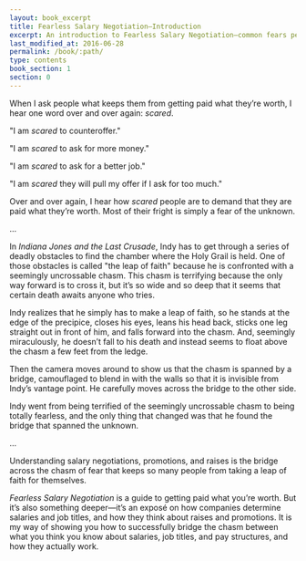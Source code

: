 ```yaml
---
layout: book_excerpt
title: Fearless Salary Negotiation—Introduction
excerpt: An introduction to Fearless Salary Negotiation—common fears people have and how we can overcome them.
last_modified_at: 2016-06-28
permalink: /book/:path/
type: contents
book_section: 1
section: 0
---
```

When I ask people what keeps them from getting paid what they’re worth, I hear one word over and over again: *scared*. 

"I am *scared* to counteroffer." 

"I am *scared* to ask for more money." 

"I am *scared* to ask for a better job." 

"I am *scared* they will pull my offer if I ask for too much."

Over and over again, I hear how *scared* people are to demand that they are paid what they’re worth. Most of their fright is simply a fear of the unknown.

<p class="u-center">…</p>

In *Indiana Jones and the Last Crusade*, Indy has to get through a series of deadly obstacles to find the chamber where the Holy Grail is held. One of those obstacles is called "the leap of faith" because he is confronted with a seemingly uncrossable chasm. This chasm is terrifying because the only way forward is to cross it, but it’s so wide and so deep that it seems that certain death awaits anyone who tries.

Indy realizes that he simply has to make a leap of faith, so he stands at the edge of the precipice, closes his eyes, leans his head back, sticks one leg straight out in front of him, and falls forward into the chasm. And, seemingly miraculously, he doesn’t fall to his death and instead seems to float above the chasm a few feet from the ledge.

Then the camera moves around to show us that the chasm is spanned by a bridge, camouflaged to blend in with the walls so that it is invisible from Indy’s vantage point. He carefully moves across the bridge to the other side.

Indy went from being terrified of the seemingly uncrossable chasm to being totally fearless, and the only thing that changed was that he found the bridge that spanned the unknown.

<p class="u-center">…</p>

Understanding salary negotiations, promotions, and raises is the bridge across the chasm of fear that keeps so many people from taking a leap of faith for themselves.

*Fearless Salary Negotiation* is a guide to getting paid what you’re worth. But it’s also something deeper—it’s an exposé on how companies determine salaries and job titles, and how they think about raises and promotions. It is my way of showing you how to successfully bridge the chasm between what you think you know about salaries, job titles, and pay structures, and how they actually work.